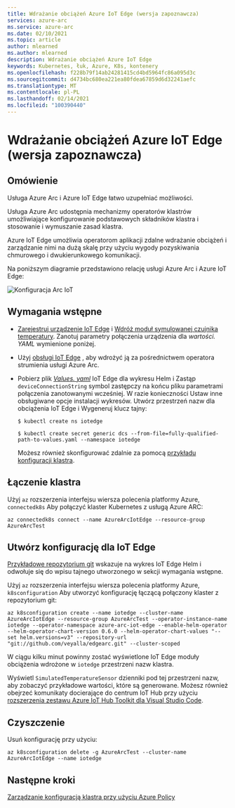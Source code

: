```yaml
---
title: Wdrażanie obciążeń Azure IoT Edge (wersja zapoznawcza)
services: azure-arc
ms.service: azure-arc
ms.date: 02/10/2021
ms.topic: article
author: mlearned
ms.author: mlearned
description: Wdrażanie obciążeń Azure IoT Edge
keywords: Kubernetes, łuk, Azure, K8s, kontenery
ms.openlocfilehash: f228b79f14ab24281415cd4bd5964fc86a095d3c
ms.sourcegitcommit: d4734bc680ea221ea80fdea67859d6d32241aefc
ms.translationtype: MT
ms.contentlocale: pl-PL
ms.lasthandoff: 02/14/2021
ms.locfileid: "100390440"
---
```

# <a name="deploy-azure-iot-edge-workloads-preview"></a>Wdrażanie obciążeń Azure IoT Edge (wersja zapoznawcza)

## <a name="overview"></a>Omówienie

Usługa Azure Arc i Azure IoT Edge łatwo uzupełniać możliwości. 

Usługa Azure Arc udostępnia mechanizmy operatorów klastrów umożliwiające konfigurowanie podstawowych składników klastra i stosowanie i wymuszanie zasad klastra. 

Azure IoT Edge umożliwia operatorom aplikacji zdalne wdrażanie obciążeń i zarządzanie nimi na dużą skalę przy użyciu wygody pozyskiwania chmurowego i dwukierunkowego komunikacji. 

Na poniższym diagramie przedstawiono relację usługi Azure Arc i Azure IoT Edge:

![Konfiguracja Arc IoT](./media/edge-arc.png)

## <a name="pre-requisites"></a>Wymagania wstępne

* [Zarejestruj urządzenie IoT Edge](../../iot-edge/quickstart-linux.md#register-an-iot-edge-device) i [Wdróż moduł symulowanej czujnika temperatury](../../iot-edge/quickstart-linux.md#deploy-a-module). Zanotuj parametry połączenia urządzenia dla *wartości. YAML* wymienione poniżej.

* Użyj [obsługi IoT Edge](https://aka.ms/edgek8sdoc) , aby wdrożyć ją za pośrednictwem operatora strumienia usługi Azure Arc.

* Pobierz plik [*Values. yaml*](https://github.com/Azure/iotedge/blob/preview/iiot/kubernetes/charts/edge-kubernetes/values.yaml) IoT Edge dla wykresu Helm i Zastąp `deviceConnectionString` symbol zastępczy na końcu pliku parametrami połączenia zanotowanymi wcześniej. W razie konieczności Ustaw inne obsługiwane opcje instalacji wykresów. Utwórz przestrzeń nazw dla obciążenia IoT Edge i Wygeneruj klucz tajny:

  ```
  $ kubectl create ns iotedge

  $ kubectl create secret generic dcs --from-file=fully-qualified-path-to-values.yaml --namespace iotedge
  ```

  Możesz również skonfigurować zdalnie za pomocą [przykładu konfiguracji klastra](./use-gitops-connected-cluster.md).

## <a name="connect-a-cluster"></a>Łączenie klastra

Użyj `az` rozszerzenia interfejsu wiersza polecenia platformy Azure, `connectedk8s` Aby połączyć klaster Kubernetes z usługą Azure ARC:

  ```
  az connectedk8s connect --name AzureArcIotEdge --resource-group AzureArcTest
  ```

## <a name="create-a-configuration-for-iot-edge"></a>Utwórz konfigurację dla IoT Edge

[Przykładowe repozytorium git](https://github.com/veyalla/edgearc) wskazuje na wykres IoT Edge Helm i odwołuje się do wpisu tajnego utworzonego w sekcji wymagania wstępne.

Użyj `az` rozszerzenia interfejsu wiersza polecenia platformy Azure, `k8sconfiguration` Aby utworzyć konfigurację łączącą połączony klaster z repozytorium git:

  ```
  az k8sconfiguration create --name iotedge --cluster-name AzureArcIotEdge --resource-group AzureArcTest --operator-instance-name iotedge --operator-namespace azure-arc-iot-edge --enable-helm-operator --helm-operator-chart-version 0.6.0 --helm-operator-chart-values "--set helm.versions=v3" --repository-url "git://github.com/veyalla/edgearc.git" --cluster-scoped
  ```

W ciągu kilku minut powinny zostać wyświetlone IoT Edge moduły obciążenia wdrożone w `iotedge` przestrzeni nazw klastra. 

Wyświetl `SimulatedTemperatureSensor` dzienniki pod tej przestrzeni nazw, aby zobaczyć przykładowe wartości, które są generowane. Możesz również obejrzeć komunikaty docierające do centrum IoT Hub przy użyciu [rozszerzenia zestawu Azure IoT Hub Toolkit dla Visual Studio Code](https://marketplace.visualstudio.com/items?itemName=vsciot-vscode.azure-iot-toolkit).

## <a name="cleanup"></a>Czyszczenie

Usuń konfigurację przy użyciu:

```
az k8sconfiguration delete -g AzureArcTest --cluster-name AzureArcIotEdge --name iotedge
```

## <a name="next-steps"></a>Następne kroki

[Zarządzanie konfiguracją klastra przy użyciu Azure Policy](./use-azure-policy.md)
